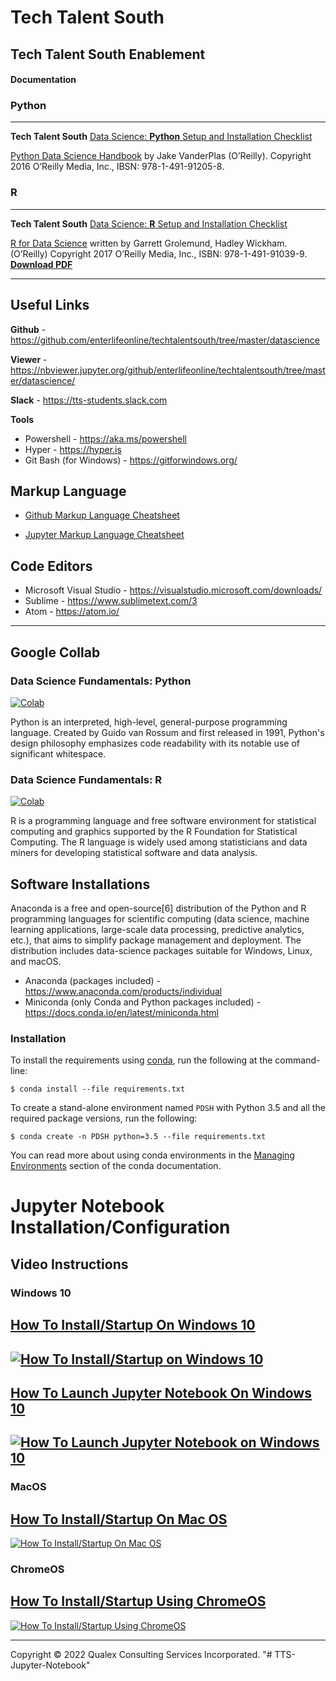 # Tech Talent South

## Tech Talent South Enablement

#### Documentation

### Python

---

**Tech Talent South** [Data Science: **Python** Setup and Installation Checklist](http://qlx.services/institute/files/datascience/TTSDataScienceChecklistPython.pdf)

[Python Data Science Handbook](https://github.com/jakevdp/PythonDataScienceHandbook) by Jake VanderPlas (O’Reilly). Copyright 2016 O’Reilly Media, Inc., IBSN: 978-1-491-91205-8.

### R

---

**Tech Talent South** [Data Science: **R** Setup and Installation Checklist](https://qlx.services/institute/files/datascience/TTSDataScienceChecklistR.pdf)

[R for Data Science](https://r4ds.had.co.nz/) written by Garrett Grolemund, Hadley Wickham. (O’Reilly) Copyright 2017 O’Reilly Media, Inc., ISBN: 978-1-491-91039-9. **[Download PDF](https://qlx.services/institute/files/datascience/R_For_Data_Science.pdf)**

---

## Useful Links

**Github** - https://github.com/enterlifeonline/techtalentsouth/tree/master/datascience

**Viewer** - https://nbviewer.jupyter.org/github/enterlifeonline/techtalentsouth/tree/master/datascience/

**Slack** - https://tts-students.slack.com

**Tools**

- Powershell - https://aka.ms/powershell
- Hyper - https://hyper.is
- Git Bash (for Windows) - https://gitforwindows.org/

## Markup Language

- [Github Markup Language Cheatsheet](http://qlx.services/institute/files/markdown-cheatsheet-online.pdf)

- [Jupyter Markup Language Cheatsheet](http://qlx.services/institute/files/Jupyter_Notebook_CheatSheet_Edureka.pdf)

## Code Editors

- Microsoft Visual Studio - https://visualstudio.microsoft.com/downloads/
- Sublime - https://www.sublimetext.com/3
- Atom - https://atom.io/

---

## Google Collab

### Data Science Fundamentals: Python

[![Colab](https://colab.research.google.com/assets/colab-badge.svg)](https://colab.research.google.com/github/enterlifeonline/tts-ds-fundamentals-course/blob/master/datascience/python/index.ipynb)

Python is an interpreted, high-level, general-purpose programming language. Created by Guido van Rossum and first released in 1991, Python's design philosophy emphasizes code readability with its notable use of significant whitespace.

### Data Science Fundamentals: R

[![Colab](https://colab.research.google.com/assets/colab-badge.svg)](https://colab.research.google.com/github/enterlifeonline/tts-ds-fundamentals-course/blob/master/datascience/r/index.ipynb)

R is a programming language and free software environment for statistical computing and graphics supported by the R Foundation for Statistical Computing. The R language is widely used among statisticians and data miners for developing statistical software and data analysis.

## Software Installations

Anaconda is a free and open-source[6] distribution of the Python and R programming languages for scientific computing (data science, machine learning applications, large-scale data processing, predictive analytics, etc.), that aims to simplify package management and deployment. The distribution includes data-science packages suitable for Windows, Linux, and macOS.

- Anaconda (packages included) - https://www.anaconda.com/products/individual
- Miniconda (only Conda and Python packages included) - https://docs.conda.io/en/latest/miniconda.html

### Installation

To install the requirements using [conda](http://conda.pydata.org), run the following at the command-line:

```
$ conda install --file requirements.txt
```

To create a stand-alone environment named `PDSH` with Python 3.5 and all the required package versions, run the following:

```
$ conda create -n PDSH python=3.5 --file requirements.txt
```

You can read more about using conda environments in the [Managing Environments](http://conda.pydata.org/docs/using/envs.html) section of the conda documentation.

# Jupyter Notebook Installation/Configuration

## Video Instructions

### Windows 10

## **[How To Install/Startup On Windows 10](https://www.youtube.com/watch?v=otmWEEFysms)**

## [![How To Install/Startup on Windows 10](https://img.youtube.com/vi/otmWEEFysms/0.jpg)](https://www.youtube.com/watch?v=otmWEEFysms)

## **[How To Launch Jupyter Notebook On Windows 10](https://www.youtube.com/watch?v=WlkEw0zDBzg)**

## [![How To Launch Jupyter Notebook on Windows 10](https://img.youtube.com/vi/WlkEw0zDBzg/0.jpg)](https://www.youtube.com/watch?v=WlkEw0zDBzg)

### MacOS

## **[How To Install/Startup On Mac OS](https://www.youtube.com/watch?v=F1cO_gLnh60)**

[![How To Install/Startup On Mac OS](https://img.youtube.com/vi/F1cO_gLnh60/0.jpg)](https://www.youtube.com/watch?v=F1cO_gLnh60)

### ChromeOS

## **[How To Install/Startup Using ChromeOS](https://alex.miller.im/posts/data-science-chromebook-pixelbook-jupyter-python-r/)**

[![How To Install/Startup Using ChromeOS](https://img.youtube.com/vi/bhM1cCu8uXE/0.jpg)](https://www.youtube.com/watch?v=bhM1cCu8uXE)

---

Copyright © 2022 Qualex Consulting Services Incorporated.
"# TTS-Jupyter-Notebook" 
